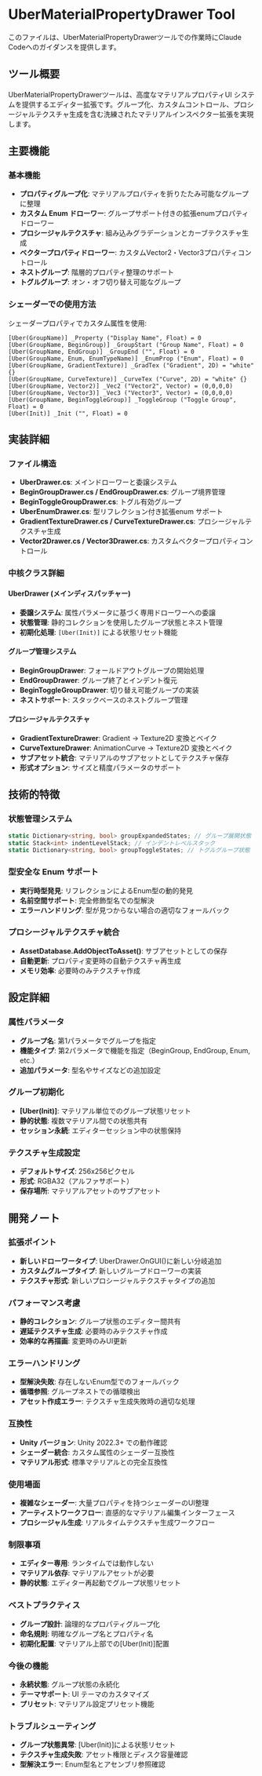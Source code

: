 # UberMaterialPropertyDrawer Tool

このファイルは、UberMaterialPropertyDrawerツールでの作業時にClaude Codeへのガイダンスを提供します。

## ツール概要

UberMaterialPropertyDrawerツールは、高度なマテリアルプロパティUI システムを提供するエディター拡張です。グループ化、カスタムコントロール、プロシージャルテクスチャ生成を含む洗練されたマテリアルインスペクター拡張を実現します。

## 主要機能

### 基本機能
- **プロパティグループ化**: マテリアルプロパティを折りたたみ可能なグループに整理
- **カスタム Enum ドローワー**: グループサポート付きの拡張enumプロパティドローワー
- **プロシージャルテクスチャ**: 組み込みグラデーションとカーブテクスチャ生成
- **ベクタープロパティドローワー**: カスタムVector2・Vector3プロパティコントロール
- **ネストグループ**: 階層的プロパティ整理のサポート
- **トグルグループ**: オン・オフ切り替え可能なグループ

### シェーダーでの使用方法
シェーダープロパティでカスタム属性を使用:
```hlsl
[Uber(GroupName)] _Property ("Display Name", Float) = 0
[Uber(GroupName, BeginGroup)] _GroupStart ("Group Name", Float) = 0
[Uber(GroupName, EndGroup)] _GroupEnd ("", Float) = 0
[Uber(GroupName, Enum, EnumTypeName)] _EnumProp ("Enum", Float) = 0
[Uber(GroupName, GradientTexture)] _GradTex ("Gradient", 2D) = "white" {}
[Uber(GroupName, CurveTexture)] _CurveTex ("Curve", 2D) = "white" {}
[Uber(GroupName, Vector2)] _Vec2 ("Vector2", Vector) = (0,0,0,0)
[Uber(GroupName, Vector3)] _Vec3 ("Vector3", Vector) = (0,0,0,0)
[Uber(GroupName, BeginToggleGroup)] _ToggleGroup ("Toggle Group", Float) = 0
[Uber(Init)] _Init ("", Float) = 0
```

## 実装詳細

### ファイル構造
- **UberDrawer.cs**: メインドローワーと委譲システム
- **BeginGroupDrawer.cs / EndGroupDrawer.cs**: グループ境界管理
- **BeginToggleGroupDrawer.cs**: トグル有効グループ
- **UberEnumDrawer.cs**: 型リフレクション付き拡張enum サポート
- **GradientTextureDrawer.cs / CurveTextureDrawer.cs**: プロシージャルテクスチャ生成
- **Vector2Drawer.cs / Vector3Drawer.cs**: カスタムベクタープロパティコントロール

### 中核クラス詳細

#### UberDrawer (メインディスパッチャー)
- **委譲システム**: 属性パラメータに基づく専用ドローワーへの委譲
- **状態管理**: 静的コレクションを使用したグループ状態とネスト管理
- **初期化処理**: `[Uber(Init)]` による状態リセット機能

#### グループ管理システム
- **BeginGroupDrawer**: フォールドアウトグループの開始処理
- **EndGroupDrawer**: グループ終了とインデント復元
- **BeginToggleGroupDrawer**: 切り替え可能グループの実装
- **ネストサポート**: スタックベースのネストグループ管理

#### プロシージャルテクスチャ
- **GradientTextureDrawer**: Gradient → Texture2D 変換とベイク
- **CurveTextureDrawer**: AnimationCurve → Texture2D 変換とベイク
- **サブアセット統合**: マテリアルのサブアセットとしてテクスチャ保存
- **形式オプション**: サイズと精度パラメータのサポート

## 技術的特徴

### 状態管理システム
```csharp
static Dictionary<string, bool> groupExpandedStates; // グループ展開状態
static Stack<int> indentLevelStack; // インデントレベルスタック  
static Dictionary<string, bool> groupToggleStates; // トグルグループ状態
```

### 型安全な Enum サポート
- **実行時型発見**: リフレクションによるEnum型の動的発見
- **名前空間サポート**: 完全修飾型名での型解決
- **エラーハンドリング**: 型が見つからない場合の適切なフォールバック

### プロシージャルテクスチャ統合
- **AssetDatabase.AddObjectToAsset()**: サブアセットとしての保存
- **自動更新**: プロパティ変更時の自動テクスチャ再生成  
- **メモリ効率**: 必要時のみテクスチャ作成

## 設定詳細

### 属性パラメータ
- **グループ名**: 第1パラメータでグループを指定
- **機能タイプ**: 第2パラメータで機能を指定（BeginGroup, EndGroup, Enum, etc.）
- **追加パラメータ**: 型名やサイズなどの追加設定

### グループ初期化
- **[Uber(Init)]**: マテリアル単位でのグループ状態リセット
- **静的状態**: 複数マテリアル間での状態共有
- **セッション永続**: エディターセッション中の状態保持

### テクスチャ生成設定
- **デフォルトサイズ**: 256x256ピクセル
- **形式**: RGBA32（アルファサポート）
- **保存場所**: マテリアルアセットのサブアセット

## 開発ノート

### 拡張ポイント
- **新しいドローワータイプ**: UberDrawer.OnGUI()に新しい分岐追加
- **カスタムグループタイプ**: 新しいグループドローワーの実装
- **テクスチャ形式**: 新しいプロシージャルテクスチャタイプの追加

### パフォーマンス考慮
- **静的コレクション**: グループ状態のエディター間共有
- **遅延テクスチャ生成**: 必要時のみテクスチャ作成
- **効率的な再描画**: 変更時のみUI更新

### エラーハンドリング
- **型解決失敗**: 存在しないEnum型でのフォールバック
- **循環参照**: グループネストでの循環検出
- **アセット作成エラー**: テクスチャ生成失敗時の適切な処理

### 互換性
- **Unity バージョン**: Unity 2022.3+ での動作確認
- **シェーダー統合**: カスタム属性のシェーダー互換性
- **マテリアル形式**: 標準マテリアルとの完全互換性

### 使用場面
- **複雑なシェーダー**: 大量プロパティを持つシェーダーのUI整理
- **アーティストワークフロー**: 直感的なマテリアル編集インターフェース
- **プロシージャル生成**: リアルタイムテクスチャ生成ワークフロー

### 制限事項
- **エディター専用**: ランタイムでは動作しない
- **マテリアル依存**: マテリアルアセットが必要
- **静的状態**: エディター再起動でグループ状態リセット

### ベストプラクティス
- **グループ設計**: 論理的なプロパティグループ化
- **命名規則**: 明確なグループ名とプロパティ名
- **初期化配置**: マテリアル上部での[Uber(Init)]配置

### 今後の機能
- **永続状態**: グループ状態の永続化
- **テーマサポート**: UI テーマのカスタマイズ
- **プリセット**: マテリアル設定プリセット機能

### トラブルシューティング
- **グループ状態異常**: [Uber(Init)]による状態リセット
- **テクスチャ生成失敗**: アセット権限とディスク容量確認
- **型解決エラー**: Enum型名とアセンブリ参照確認